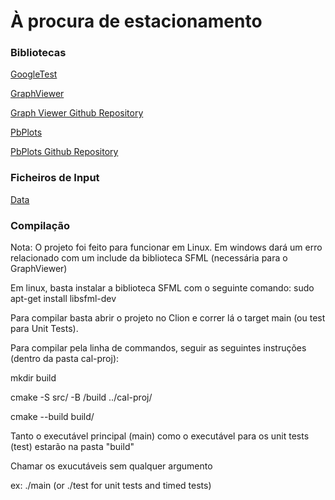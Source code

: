 # À procura de estacionamento 

### Bibliotecas 

[GoogleTest](https://github.com/PedroFigueiredoo/cal-proj/tree/master/lib/googletest-master)

[GraphViewer](https://github.com/PedroFigueiredoo/cal-proj/tree/master/lib/GraphViewerCpp-master)

[Graph Viewer Github Repository](https://github.com/dmfrodrigues/GraphViewerCpp)

[PbPlots](https://github.com/PedroFigueiredoo/cal-proj/tree/master/lib/pbPlots-master)

[PbPlots Github Repository](https://github.com/InductiveComputerScience/pbPlots)


### Ficheiros de Input

[Data](https://github.com/PedroFigueiredoo/cal-proj/tree/master/data)

### Compilação 

Nota: O projeto foi feito para funcionar em Linux. Em windows dará um erro relacionado com um include da biblioteca SFML (necessária para o GraphViewer)

Em linux, basta instalar a biblioteca SFML com o seguinte comando: sudo apt-get install libsfml-dev

Para compilar basta abrir o projeto no Clion e correr lá o target main (ou test para Unit Tests).

Para compilar pela linha de commandos, seguir as seguintes instruções (dentro da pasta cal-proj):

mkdir build

cmake -S src/ -B /build ../cal-proj/

cmake --build build/

Tanto o executável principal (main) como o executável para os unit tests (test) estarão na pasta "build"

Chamar os exucutáveis sem qualquer argumento

ex: ./main (or ./test for unit tests and timed tests)
